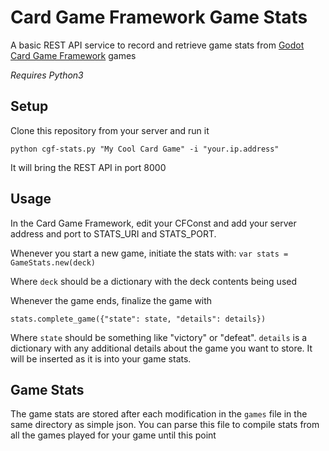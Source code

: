 # Card Game Framework Game Stats

A basic REST API service to record and retrieve game stats from [Godot Card Game Framework](https://github.com/db0/godot-card-game-framework) games

*Requires Python3*

## Setup

Clone this repository from your server and run it

```python cgf-stats.py "My Cool Card Game" -i "your.ip.address"```

It will bring the REST API in port 8000

## Usage

In the Card Game Framework, edit your CFConst and add your server address and port to STATS_URI and STATS_PORT.

Whenever you start a new game, initiate the stats with:
```var stats = GameStats.new(deck)```

Where `deck` should be a dictionary with the deck contents being used

Whenever the game ends, finalize the game with

```stats.complete_game({"state": state, "details": details})```

Where `state` should be something like "victory" or "defeat". `details` is a dictionary with any additional details about the game you want to store. It will be inserted as it is into your game stats.

## Game Stats

The game stats are stored after each modification in the `games` file in the same directory as simple json. You can parse this file to compile stats from all the games played for your game until this point